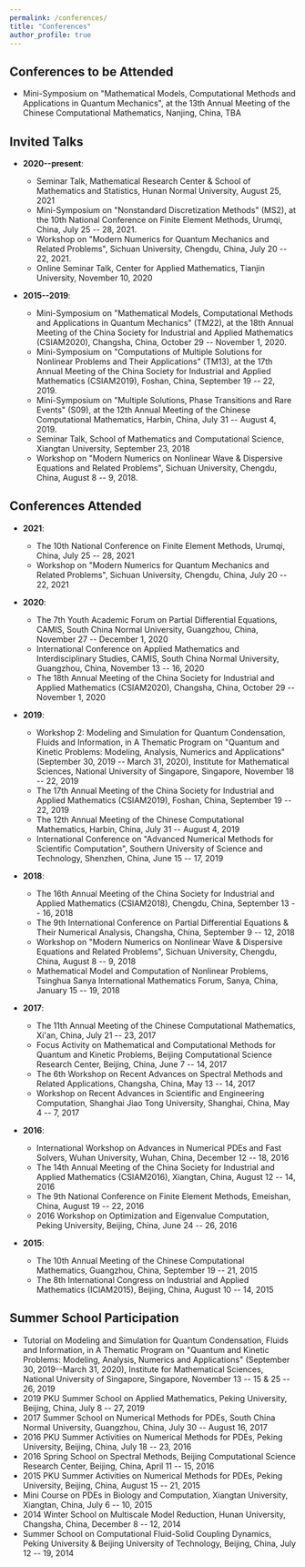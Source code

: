 ```yaml
---
permalink: /conferences/
title: "Conferences"
author_profile: true
---
```



Conferences to be Attended
------
* Mini-Symposium on "Mathematical Models, Computational Methods and Applications in Quantum Mechanics", at the 13th Annual Meeting of the Chinese Computational Mathematics, Nanjing, China, TBA



Invited Talks
------
* **2020--present**:
  - Seminar Talk, Mathematical Research Center & School of Mathematics and Statistics, Hunan Normal University, August 25, 2021
  - Mini-Symposium on "Nonstandard Discretization Methods" (MS2), at the 10th National Conference on Finite Element Methods, Urumqi, China, July 25 -- 28, 2021.
  - Workshop on "Modern Numerics for Quantum Mechanics and Related Problems", Sichuan University, Chengdu, China, July 20 -- 22, 2021.
  - Online Seminar Talk, Center for Applied Mathematics, Tianjin University, November 10, 2020

* **2015--2019**:
  - Mini-Symposium on "Mathematical Models, Computational Methods and Applications in Quantum Mechanics" (TM22), at the 18th Annual Meeting of the China Society for Industrial and Applied Mathematics (CSIAM2020), Changsha, China, October 29 -- November 1, 2020. 
  - Mini-Symposium on "Computations of Multiple Solutions for Nonlinear Problems and Their Applications" (TM13), at the 17th Annual Meeting of the China Society for Industrial and Applied Mathematics (CSIAM2019), Foshan, China, September 19 -- 22, 2019. 
  - Mini-Symposium on "Multiple Solutions, Phase Transitions and Rare Events" (S09), at the 12th Annual Meeting of the Chinese Computational Mathematics, Harbin, China, July 31 -- August 4, 2019.
  - Seminar Talk, School of Mathematics and Computational Science, Xiangtan University, September 23, 2018
  - Workshop on "Modern Numerics on Nonlinear Wave & Dispersive Equations and Related Problems", Sichuan University, Chengdu, China, August 8 -- 9, 2018.



Conferences Attended
------
* **2021**:
  - The 10th National Conference on Finite Element Methods, Urumqi, China, July 25 -- 28, 2021
  - Workshop on "Modern Numerics for Quantum Mechanics and Related Problems", Sichuan University, Chengdu, China, July 20 -- 22, 2021

* **2020**:
  - The 7th Youth Academic Forum on Partial Differential Equations, CAMIS, South China Normal University, Guangzhou, China, November 27 -- December 1, 2020
  - International Conference on Applied Mathematics and Interdisciplinary Studies, CAMIS, South China Normal University, Guangzhou, China, November 13 -- 16, 2020
  - The 18th Annual Meeting of the China Society for Industrial and Applied Mathematics (CSIAM2020), Changsha, China, October 29 -- November 1, 2020

* **2019**:
  - Workshop 2: Modeling and Simulation for Quantum Condensation, Fluids and Information, in A Thematic Program on "Quantum and Kinetic Problems: Modeling, Analysis, Numerics and Applications" (September 30, 2019 -- March 31, 2020), Institute for Mathematical Sciences, National University of Singapore, Singapore, November 18 -- 22, 2019
  - The 17th Annual Meeting of the China Society for Industrial and Applied Mathematics (CSIAM2019), Foshan, China, September 19 -- 22, 2019
  - The 12th Annual Meeting of the Chinese Computational Mathematics, Harbin, China, July 31 -- August 4, 2019
  - International Conference on "Advanced Numerical Methods for Scientific Computation", Southern University of Science and Technology, Shenzhen, China, June 15 -- 17, 2019

* **2018**:
  - The 16th Annual Meeting of the China Society for Industrial and Applied Mathematics (CSIAM2018), Chengdu, China, September 13 -- 16, 2018
  - The 9th International Conference on Partial Differential Equations & Their Numerical Analysis, Changsha, China, September 9 -- 12, 2018
  - Workshop on "Modern Numerics on Nonlinear Wave & Dispersive Equations and Related Problems", Sichuan University, Chengdu, China, August 8 -- 9, 2018
  - Mathematical Model and Computation of Nonlinear Problems, Tsinghua Sanya International Mathematics Forum, Sanya, China, January 15 -- 19, 2018

* **2017**:
  - The 11th Annual Meeting of the Chinese Computational Mathematics, Xi'an, China, July 21 -- 23, 2017
  - Focus Activity on Mathematical and Computational Methods for Quantum and Kinetic Problems, Beijing Computational Science Research Center, Beijing, China, June 7 -- 14, 2017
  - The 6th Workshop on Recent Advances on Spectral Methods and Related Applications, Changsha, China, May 13 -- 14, 2017
  - Workshop on Recent Advances in Scientific and Engineering Computation, Shanghai Jiao Tong University, Shanghai, China, May 4 -- 7, 2017

* **2016**:
  - International Workshop on Advances in Numerical PDEs and Fast Solvers, Wuhan University, Wuhan, China, December 12 -- 18, 2016
  - The 14th Annual Meeting of the China Society for Industrial and Applied Mathematics (CSIAM2016), Xiangtan, China, August 12 -- 14, 2016
  - The 9th National Conference on Finite Element Methods, Emeishan, China, August 19 -- 22, 2016
  - 2016 Workshop on Optimization and Eigenvalue Computation, Peking University, Beijing, China, June 24 -- 26, 2016

* **2015**:
  - The 10th Annual Meeting of the Chinese Computational Mathematics, Guangzhou, China, September 19 -- 21, 2015
  - The 8th International Congress on Industrial and Applied Mathematics (ICIAM2015), Beijing, China, August 10 -- 14, 2015


Summer School Participation
------
* Tutorial on Modeling and Simulation for Quantum Condensation, Fluids and Information, in A Thematic Program on "Quantum and Kinetic Problems: Modeling, Analysis, Numerics and Applications" (September 30, 2019--March 31, 2020), Institute for Mathematical Sciences, National University of Singapore, Singapore, November 13 -- 15 & 25 -- 26, 2019
* 2019 PKU Summer School on Applied Mathematics, Peking University, Beijing, China, July 8 -- 27, 2019
* 2017 Summer School on Numerical Methods for PDEs, South China Normal University, Guangzhou, China, July 30 -- August 16, 2017
* 2016 PKU Summer Activities on Numerical Methods for PDEs, Peking University, Beijing, China, July 18 -- 23, 2016
* 2016 Spring School on Spectral Methods, Beijing Computational Science Research Center, Beijing, China, April 11 -- 15, 2016
* 2015 PKU Summer Activities on Numerical Methods for PDEs, Peking University, Beijing, China, August 15 -- 21, 2015
* Mini Course on PDEs in Biology and Computation, Xiangtan University, Xiangtan, China, July 6 -- 10, 2015
* 2014 Winter School on Multiscale Model Reduction, Hunan University, Changsha, China, December 8 -- 12, 2014
* Summer School on Computational Fluid-Solid Coupling Dynamics, Peking University & Beijing University of Technology, Beijing, China, July 12 -- 19, 2014




